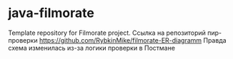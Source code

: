 # java-filmorate

Template repository for Filmorate project. Ссылка на репозиторий пир-проверки https://github.com/RybkinMike/filmorate-ER-diagramm Правда схема изменилась из-за логики проверки в Постмане
